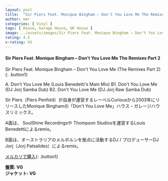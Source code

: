 ```yaml
---
layout: post
title:  "Sir Piers Feat. Monique Bingham – Don't You Love Me The Remixes Part 2"
author: mmr
categories: [ Vinyl ]
tags: [ House, Garage House, UK House ]
image: ../assets/images/Sir Piers Feat. Monique Bingham – Don't You Love Me The Remixes Part 2.jpg
rating: 4.5
v-rating: VG
---
```


#### Sir Piers Feat. Monique Bingham – Don't You Love Me The Remixes Part 2

Sir Piers Feat. Monique Bingham – Don't You Love Me (The Remixes Part 2){: .button1}

A. Don't You Love Me (Louis Benedetti's Main Mix)
B1. Don't You Love Me (DJ Jorj Samba Dub)
B2. Don't You Love Me (DJ Jorj Raw Samba Dub)

Sir Piers（Piers Penfold）が自身が運営するレーベルCuriousから2003年にリリースしたMonique Binghamの「Don't You Love Me」ハウス・ガレージハウスリミックス。

A面は、 SoulShine Recordingsや Thompson Studiosを運営するLouis Benedettiによるremix。

B面は、オーストラリアのメルボルンを拠点に活動するDJ / プロデューサーDJ Jorj（Jorj Patsalides）によるremix。


[メルカリで購入](https://jp.mercari.com/item/m56984083624?afid=6142608987){: .button1}

<div class="mt-4 mb-4 d-flex align-items-center">
<strong class="mr-1">盤質: VG</strong>
</div>
<div class="mt-4 mb-4 d-flex align-items-center">
<strong class="mr-1">ジャケット: VG</strong>
</div>
